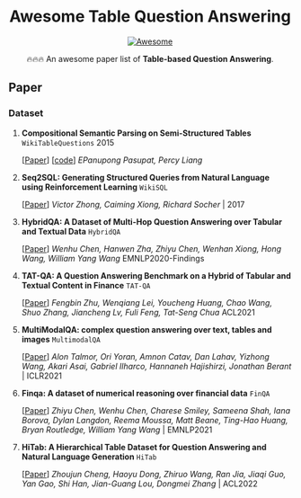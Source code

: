 <h1 align="center"> Awesome Table Question Answering </h1>

<p align="center">
  <a href="https://github.com/RenzeLou/awesome-instruction-learning"><img src="https://awesome.re/badge.svg" alt="Awesome" /></a>
</p>

<p align="center">
🔥🔥🔥 An awesome paper list of <b>Table-based Question Answering</b>. 
</p>


## Paper

### Dataset
1. **Compositional Semantic Parsing on Semi-Structured Tables** `WikiTableQuestions` 2015
  
    [[Paper](https://arxiv.org/abs/1508.00305)] [[code](https://github.com/Rafa-zy/UD)] *EPanupong Pasupat, Percy Liang* 
   
2. **Seq2SQL: Generating Structured Queries from Natural Language using Reinforcement Learning** `WikiSQL`

    [[Paper](https://arxiv.org/abs/1709.00103)] *Victor Zhong, Caiming Xiong, Richard Socher*  | 2017

3. **HybridQA: A Dataset of Multi-Hop Question Answering over Tabular and Textual Data** `HybridQA`
    
    [[Paper](https://aclanthology.org/2020.findings-emnlp.91/)] *Wenhu Chen, Hanwen Zha, Zhiyu Chen, Wenhan Xiong, Hong Wang, William Yang Wang* EMNLP2020-Findings

4. **TAT-QA: A Question Answering Benchmark on a Hybrid of Tabular and Textual Content in Finance** `TAT-QA`
    
    [[Paper](https://aclanthology.org/2021.acl-long.254/)] *Fengbin Zhu, Wenqiang Lei, Youcheng Huang, Chao Wang, Shuo Zhang, Jiancheng Lv, Fuli Feng, Tat-Seng Chua* ACL2021

5. **MultiModalQA: complex question answering over text, tables and images** `MultimodalQA`
   
    [[Paper](https://openreview.net/forum?id=ee6W5UgQLa)] *Alon Talmor, Ori Yoran, Amnon Catav, Dan Lahav, Yizhong Wang, Akari Asai, Gabriel Ilharco, Hannaneh Hajishirzi, Jonathan Berant* | ICLR2021

7. **Finqa: A dataset of numerical reasoning over financial data** `FinQA`
   
    [[Paper](https://openreview.net/forum?id=ee6W5UgQLa)] *Zhiyu Chen, Wenhu Chen, Charese Smiley, Sameena Shah, Iana Borova, Dylan Langdon, Reema Moussa, Matt Beane, Ting-Hao Huang, Bryan Routledge, William Yang Wang* | EMNLP2021

9. **HiTab: A Hierarchical Table Dataset for Question Answering and Natural Language Generation** `HiTab`
    
    [[Paper](https://openreview.net/forum?id=ee6W5UgQLa)] *Zhoujun Cheng, Haoyu Dong, Zhiruo Wang, Ran Jia, Jiaqi Guo, Yan Gao, Shi Han, Jian-Guang Lou, Dongmei Zhang* | ACL2022





